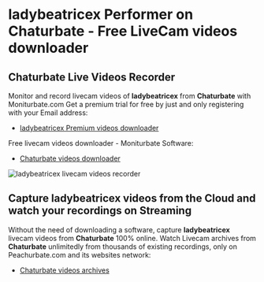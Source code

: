 # ladybeatricex Performer on Chaturbate - Free LiveCam videos downloader

## Chaturbate Live Videos Recorder

Monitor and record livecam videos of **ladybeatricex** from **Chaturbate** with Moniturbate.com
Get a premium trial for free by just and only registering with your Email address:
* [ladybeatricex Premium videos downloader](https://moniturbate.com/request-demo-licence-key.html)

Free livecam videos downloader - Moniturbate Software:
* [Chaturbate videos downloader](https://moniturbate.com/moniturbate-download-software.html)

![ladybeatricex livecam videos recorder](https://peachurnet.com/templates/moniturbate-software.png)


## Capture ladybeatricex videos from the Cloud and watch your recordings on Streaming

Without the need of downloading a software, capture **ladybeatricex** livecam videos from **Chaturbate** 100% online.
Watch Livecam archives from **Chaturbate** unlimitedly from thousands of existing recordings, only on Peachurbate.com and its websites network:
* [Chaturbate videos archives](https://peachurnet.com/)
